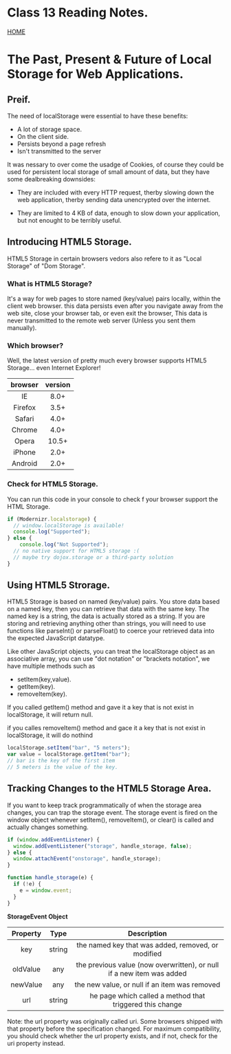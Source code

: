 # Class 13 Reading Notes.

[HOME](https://sayefdeen.github.io/reading-notes201/)

# The Past, Present & Future of Local Storage for Web Applications.

## Preif.

The need of localStorage were essential to have these benefits:

- A lot of storage space.
- On the client side.
- Persists beyond a page refresh
- Isn't transmitted to the server

It was nessary to over come the usadge of Cookies, of course they could be used for persistent local storage of small amount of data, but they have some dealbreaking downsides:

- They are included with every HTTP request, therby slowing down the web application, therby sending data unencrypted over the internet.

- They are limited to 4 KB of data, enough to slow down your application, but not enought to be terribly useful.

## Introducing HTML5 Storage.

HTML5 Storage in certain browsers vedors also refere to it as "Local Storage" of "Dom Storage".

### What is HTML5 Storage?

It's a way for web pages to store named (key/value) pairs locally, within the client web browser. this data persists even after you navigate away from the web site, close your browser tab, or even exit the browser, This data is never transmitted to the remote web server (Unless you sent them manually).

### Which browser?

Well, the latest version of pretty much every browser supports HTML5 Storage… even Internet Explorer!

| browser | version |
| :-----: | :-----: |
|   IE    |  8.0+   |
| Firefox |  3.5+   |
| Safari  |  4.0+   |
| Chrome  |  4.0+   |
|  Opera  |  10.5+  |
| iPhone  |  2.0+   |
| Android |  2.0+   |

### Check for HTML5 Storage.

You can run this code in your console to check f your browser support the HTML Storage.

```javaScript
if (Modernizr.localstorage) {
  // window.localStorage is available!
  console.log("Supported");
} else {
    console.log("Not Supported");
  // no native support for HTML5 storage :(
  // maybe try dojox.storage or a third-party solution
}
```

## Using HTML5 Strorage.

HTML5 Storage is based on named (key/value) pairs. You store data based on a named key, then you can retrieve that data with the same key. The named key is a string, the data is actually stored as a string. If you are storing and retrieving anything other than strings, you will need to use functions like parseInt() or parseFloat() to coerce your retrieved data into the expected JavaScript datatype.

Like other JavaScript objects, you can treat the localStorage object as an associative array, you can use "dot notation" or "brackets notation", we have multiple methods such as

- setItem(key,value).
- getItem(key).
- removeItem(key).

If you called getItem() method and gave it a key that is not exist in localStorage, it will return null.

if you calles removeItem() method and gace it a key that is not exist in localStorage, it will do nothind

```javascript
localStorage.setItem("bar", "5 meters");
var value = localStorage.getItem("bar");
// bar is the key of the first item
// 5 meters is the value of the key.
```

## Tracking Changes to the HTML5 Storage Area.

If you want to keep track programmatically of when the storage area changes, you can trap the storage event. The storage event is fired on the window object whenever setItem(), removeItem(), or clear() is called and actually changes something.

```javascript
if (window.addEventListener) {
  window.addEventListener("storage", handle_storage, false);
} else {
  window.attachEvent("onstorage", handle_storage);
}

function handle_storage(e) {
  if (!e) {
    e = window.event;
  }
}
```

**StorageEvent Object**

| Property |  Type  |                              Description                              |
| :------: | :----: | :-------------------------------------------------------------------: |
|   key    | string |          the named key that was added, removed, or modified           |
| oldValue |  any   | the previous value (now overwritten), or null if a new item was added |
| newValue |  any   |             the new value, or null if an item was removed             |
|   url    | string |       he page which called a method that triggered this change        |

Note: the url property was originally called uri. Some browsers shipped with that property before the specification changed. For maximum compatibility, you should check whether the url property exists, and if not, check for the uri property instead.

